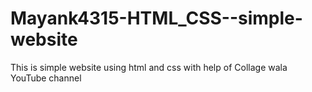 # Mayank4315-HTML_CSS--simple-website
This is simple website using html and css with help of Collage wala YouTube channel 
